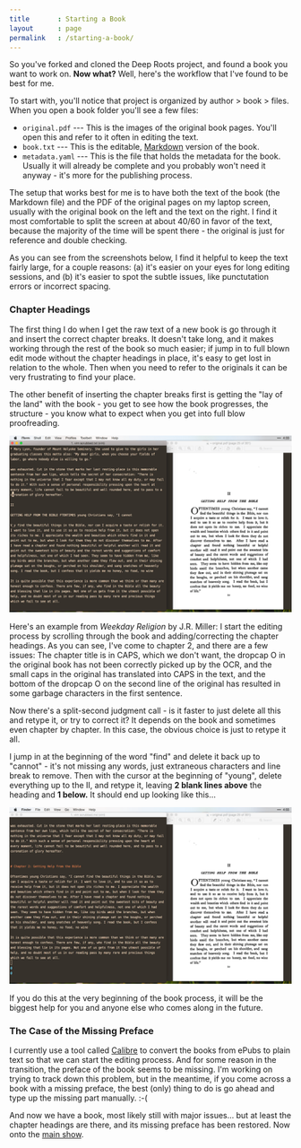 ```yaml
---
title       : Starting a Book
layout      : page
permalink   : /starting-a-book/
---
```

So you've forked and cloned the Deep Roots project, and found a book you want to work on. **Now what?** Well, here's the workflow that I've found to be best for me.

To start with, you'll notice that project is organized by author > book > files. When you open a book folder you'll see a few files: 
-   `original.pdf` --- This is the images of the original book pages. You'll open this and refer to it often in editing the text.
-   `book.txt` --- This is the editable, [Markdown](/markdown-intro/) version of the book.
-   `metadata.yaml` --- This is the file that holds the metadata for the book. Usually it will already be complete and you probably won't need it anyway - it's more for the publishing process.

The setup that works best for me is to have both the text of the book (the Markdown file) and the PDF of the original pages on my laptop screen, usually with the original book on the left and the text on the right. I find it most comfortable to split the screen at about 40/60 in favor of the text, because the majority of the time will be spent there - the original is just for reference and double checking.

As you can see from the screenshots below, I find it helpful to keep the text fairly large, for a couple reasons: (a) it's easier on your eyes for long editing sessions, and (b) it's easier to spot the subtle issues, like punctutation errors or incorrect spacing.

### Chapter Headings

The first thing I do when I get the raw text of a new book is go through it and insert the correct chapter breaks. It doesn't take long, and it makes working through the rest of the book so much easier; if jump in to full blown edit mode without the chapter headings in place, it's easy to get lost in relation to the whole. Then when you need to refer to the originals it can be very frustrating to find your place.

The other benefit of inserting the chapter breaks first is getting the "lay of the land" with the book - you get to see how the book progresses, the structure - you know what to expect when you get into full blow proofreading.

![](/assets/img/chapter-heading-1.png)

Here's an example from *Weekday Religion* by J.R. Miller: I start the editing process by scrolling through the book and adding/correcting the chapter headings. As you can see, I've come to chapter 2, and there are a few issues: The chapter title is in CAPS, which we don't want, the dropcap O in the original book has not been correctly picked up by the OCR, and the small caps in the original has translated into CAPS in the text, and the bottom of the dropcap O on the second line of the original has resulted in some garbage characters in the first sentence.

Now there's a split-second judgment call - is it faster to just delete all this and retype it, or try to correct it? It depends on the book and sometimes even chapter by chapter. In this case, the obvious choice is just to retype it all. 

I jump in at the beginning of the word "find" and delete it back up to "cannot" - it's not missing any words, just extraneous characters and line break to remove. Then with the cursor at the beginning of "young", delete everything up to the II, and retype it, leaving **2 blank lines above** the heading and **1 below.** It should end up looking like this…

![](/assets/img/chapter-heading-3.png)

If you do this at the very beginning of the book process, it will be the biggest help for you and anyone else who comes along in the future.

### The Case of the Missing Preface

I currently use a tool called [Calibre](http://calibre-ebook.com) to convert the books from ePubs to plain text so that we can start the editing process. And for some reason in the transition, the preface of the book seems to be missing. I'm working on trying to track down this problem, but in the meantime, if you come across a book with a missing preface, the best (only) thing to do is go ahead and type up the missing part manually. :-(

And now we have a book, most likely still with major issues… but at least the chapter headings are there, and its missing preface has been restored. Now onto the [main show](/basic-editing/).
